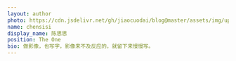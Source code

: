 ```yaml
---
layout: author
photo: https://cdn.jsdelivr.net/gh/jiaocuodai/blog@master/assets/img/uploads/authors/chensisi.JPG
name: chensisi
display_name: 陈思思
position: The One
bio: 做影像，也写字，影像来不及反应的，就留下来慢慢写。
---
```

